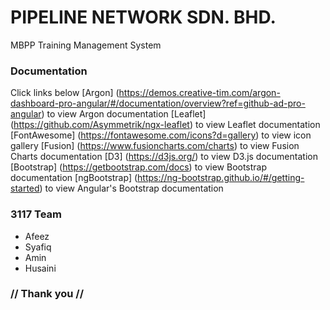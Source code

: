# PIPELINE NETWORK SDN. BHD.

MBPP Training Management System


### Documentation

Click links below
[Argon] (https://demos.creative-tim.com/argon-dashboard-pro-angular/#/documentation/overview?ref=github-ad-pro-angular) to view Argon documentation
[Leaflet] (https://github.com/Asymmetrik/ngx-leaflet) to view Leaflet documentation
[FontAwesome] (https://fontawesome.com/icons?d=gallery) to view icon gallery
[Fusion] (https://www.fusioncharts.com/charts) to view Fusion Charts documentation
[D3] (https://d3js.org/) to view D3.js documentation
[Bootstrap] (https://getbootstrap.com/docs) to view Bootstrap documentation
[ngBootstrap] (https://ng-bootstrap.github.io/#/getting-started) to view Angular's Bootstrap documentation


### 3117 Team
- Afeez
- Syafiq
- Amin
- Husaini


### // Thank you //